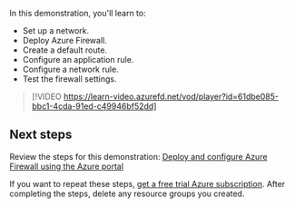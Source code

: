 In this demonstration, you'll learn to:

- Set up a network.
- Deploy Azure Firewall.
- Create a default route.
- Configure an application rule.
- Configure a network rule.
- Test the firewall settings.

 >[!VIDEO https://learn-video.azurefd.net/vod/player?id=61dbe085-bbc1-4cda-91ed-c49946bf52dd]

## Next steps

Review the steps for this demonstration:
[Deploy and configure Azure Firewall using the Azure portal](https://aka.ms/tutorial-firewall-deploy-portal?azure-portal=true)

If you want to repeat these steps, [get a free trial Azure subscription](https://azure.microsoft.com/free/?azure-portal=true). After completing the steps, delete any resource groups you created.
